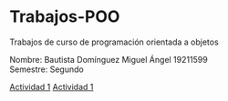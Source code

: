 # Trabajos-POO
Trabajos de curso de programación orientada a objetos

Nombre: Bautista Domínguez Miguel Ángel 19211599    
Semestre: Segundo   

[Actividad 1](./Setup/README.md)
[Actividad 1](./pelicula/Program.cs)




